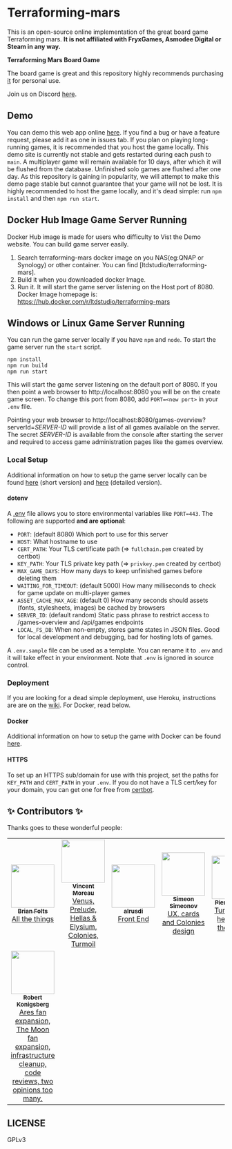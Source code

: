 # Terraforming-mars

This is an open-source online implementation of the great board game Terraforming mars. **It is not affiliated
with FryxGames, Asmodee Digital or Steam in any way.**

**Terraforming Mars Board Game**

The board game is great and this repository highly recommends purchasing [it](https://www.amazon.com/Stronghold-Games-6005SG-Terraforming-Board/dp/B01GSYA4K2) for personal use.

Join us on Discord [here](https://discord.gg/fWXE53K).

## Demo

You can demo this web app online [here](https://terraforming-mars.herokuapp.com/). If you find a bug or have a feature request, please add it as one in issues tab. If you plan on playing long-running games, it is recommended that you host the game locally. This demo site is currently not stable and gets restarted during each push to `main`. A multiplayer game will remain available for 10 days, after which it will be flushed from the database. Unfinished solo games are flushed after one day. As this repository is gaining in popularity, we will attempt to make this demo page stable but cannot guarantee that your game will not be lost. It is highly recommended to host the game locally, and it's dead simple: run `npm install` and then `npm run start`.

## Docker Hub Image Game Server Running

Docker Hub image is made for users who difficulty to Vist the Demo website.
You can build game server easily.
1. Search terraforming-mars docker image on you NAS(eg:QNAP or Synology) or other container. You can find [ltdstudio/terraforming-mars].
2. Build it when you downloaded docker Image.
3. Run it. It will start the game server listening on the Host port of 8080.
Docker Image homepage is: https://hub.docker.com/r/ltdstudio/terraforming-mars

## Windows or Linux Game Server Running

You can run the game server locally if you have `npm` and `node`. To start the game server run the `start` script.

```
npm install
npm run build
npm run start
```

This will start the game server listening on the default port of 8080. If you then point a web browser to http://localhost:8080 you will be on the create game screen. To change this port from 8080, add `PORT=<new port>` in your `.env` file.

Pointing your web browser to http://localhost:8080/games-overview?serverId=_SERVER-ID_ will provide a list of all games available on the server. The secret _SERVER-ID_ is available from the console after starting the server and required to access game administration pages like the games overview.

### Local Setup

Additional information on how to setup the game server locally can be found [here](https://docs.google.com/document/d/1r4GlqA6DkrSAtR6MMYmX_nmh6o4igVTqDUUETiJYGt8/edit?usp=sharing) (short version) and [here](https://docs.google.com/document/d/1y-QnffzkQtpasBkDAFQwBoqhLmUpVTzRPybtvmbktDQ/edit?usp=sharing) (detailed version).

#### dotenv

A [.env](https://www.npmjs.com/package/dotenv) file allows you to store environmental variables like `PORT=443`. The following are supported **and are optional**:

* `PORT`: (default 8080) Which port to use for this server
* `HOST`: What hostname to use
* `CERT_PATH`: Your TLS certificate path (=> `fullchain.pem` created by certbot)
* `KEY_PATH`: Your TLS private key path (=> `privkey.pem` created by certbot)
* `MAX_GAME_DAYS`: How many days to keep unfinished games before deleting them
* `WAITING_FOR_TIMEOUT`: (default 5000) How many milliseconds to check for game update on multi-player games
* `ASSET_CACHE_MAX_AGE`: (default 0) How many seconds should assets (fonts, stylesheets, images) be cached by browsers
* `SERVER_ID`: (default random) Static pass phrase to restrict access to /games-overview and /api/games endpoints
* `LOCAL_FS_DB`: When non-empty, stores game states in JSON files. Good for local development and debugging, bad for hosting lots of games.

A `.env.sample` file can be used as a template. You can rename it to `.env` and it will take effect in your environment. Note that `.env` is ignored in source control.

### Deployment

If you are looking for a dead simple deployment, use Heroku, instructions are are on the [wiki](../../wiki/Heroku-Setup). For Docker, read below.

#### Docker

Additional information on how to setup the game with Docker can be found [here](DOCKER.md).

#### HTTPS

To set up an HTTPS sub/domain for use with this project, set the paths for `KEY_PATH` and `CERT_PATH` in your `.env`. If you do not have a TLS cert/key for your domain, you can get one for free from [certbot](https://certbot.eff.org/).

## ✨ Contributors ✨

Thanks goes to these wonderful people:

<table>
  <tr>
    <td align="center">
      <a href="https://github.com/bafolts"><img src="https://avatars1.githubusercontent.com/u/2707843?v=3" width="100px;" alt=""/><br />
        <sub><b>Brian Folts</b></sub><br />All the things</a>
    </td>
    <td align="center">
      <a href="https://github.com/vincentneko"><img src="https://avatars1.githubusercontent.com/u/56086992?v=3" width="100px;" alt=""/><br />
        <sub><b>Vincent Moreau</b></sub><br />Venus, Prelude, Hellas & Elysium, Colonies, Turmoil</a>
    </td>
    <td align="center">
      <a href="https://github.com/alrusdi"><img src="https://avatars2.githubusercontent.com/u/394311?v=3" width="100px;" alt=""/><br />
        <sub><b>alrusdi</b></sub><br />Front End</a>
    </td>
    <td align="center">
      <a href="https://github.com/ssimeonoff"><img src="https://avatars3.githubusercontent.com/u/6917565?s=460&v=4" width="100px;" alt=""/><br />
        <sub><b>Simeon Simeonov</b></sub><br />UX, cards and Colonies design</a>
    </td>
    <td align="center">
      <a href="https://github.com/pierrehilbert"><img src="https://avatars0.githubusercontent.com/u/806950?v=3" width="100px;" alt=""/><br />
        <sub><b>Pierre Hilbert</b></sub><br />Turmoil and helps with the things</a>
    </td>
    <td align="center">
      <a href="https://github.com/nwai90"><img src="https://avatars1.githubusercontent.com/u/2408094?s=460&v=4" width="100px;" alt=""/><br />
        <sub><b>nwai90</b></sub><br />Helps with the things</a>
    </td>
    <td align="center">
      <a href="https://github.com/pocc"><img src="https://avatars1.githubusercontent.com/u/10995145?s=460&v=4" width="100px;" alt=""/><br />
        <sub><b>Pocc</b></sub><br />He did that one thing one time</a>
    </td>
  </tr>
  <tr>
    <td align="center">
      <a href="https://github.com/kberg"><img src="https://avatars1.githubusercontent.com/u/413481?s=460&v=4" width="100px;" alt=""/><br />
        <sub><b>Robert Konigsberg</b></sub><br />Ares fan expansion, The Moon fan expansion, infrastructure cleanup, code reviews, two opinions too many.</a>
    </td>
  </tr>
</table>


## LICENSE

GPLv3
